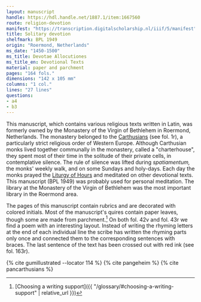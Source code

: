 ```yaml
---
layout: manuscript
handle: https://hdl.handle.net/1887.1/item:1667560
route: religion-devotion
manifest: "https://transcription.digitalscholarship.nl/iiif/5/manifest"
title: Solitary devotion
shelfmark: BPL 1949
origin: "Roermond, Netherlands"
ms_date: "1450-1500"
ms_title: Devotae Allocutiones 
ms_title_en: Devotional Texts
material: paper and parchment
pages: "164 fols."
dimensions: "142 x 105 mm"
columns: "1 col."
lines: "27 lines"
questions:
- a4
- b3
---
```


This manuscript, which contains various religious texts written in
Latin, was formerly owned by the Monastery of the Virgin of Bethlehem in
Roermond, Netherlands. The monastery belonged to the
[Carthusians](https://en.wikipedia.org/wiki/Carthusians) (see fol. 1r),
a particularly strict religious order of Western Europe. Although
Carthusian monks lived together communally in the monastery, called a
"charterhouse", they spent most of their time in the solitude of their
private cells, in contemplative silence. The rule of silence was lifted
during *spatiamentum,* the monks' weekly walk, and on some Sundays and
holy-days. Each day the monks prayed the [Liturgy of
Hours](https://en.wikipedia.org/wiki/Liturgy_of_the_Hours) and meditated
on other devotional texts. This manuscript (BPL 1949) was probably used
for personal meditation. The library at the Monastery of the Virgin of
Bethlehem was the most important library in the Roermond area.

The pages of this manuscript contain rubrics and are decorated with
colored initials. Most of the manuscript's quires contain paper leaves,
though some are made from parchment.[^1] On both fol. 42v and fol. 43r we
find a poem with an interesting layout. Instead of writing the rhyming
letters at the end of each individual line the scribe has written the
rhyming parts only once and connected them to the corresponding
sentences with braces. The last sentence of the text has been crossed
out with red ink (see fol. 163r).

[^1]: [Choosing a writing support]({{ "/glossary/#choosing-a-writing-support" | relative_url }})

{% cite gumillustrated --locator 114 %}
{% cite pangeheim %}
{% cite pancarthusians %}